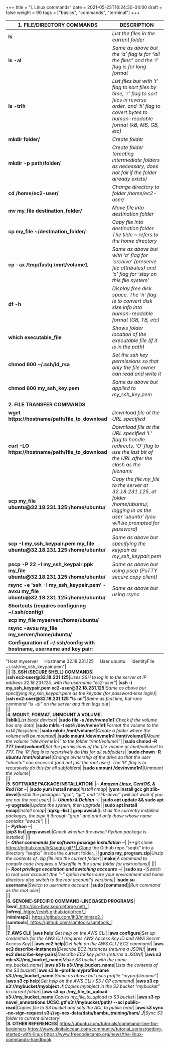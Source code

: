 +++
title = "i. Linux commands"
date = 2021-05-23T16:24:30-04:00
draft = false 
weight = 90
tags = ["basics", "commands", "terminal"]
+++

|1. FILE/DIRECTORY COMMANDS|DESCRIPTION|
|---|---|
|**ls**|_List the files in the current folder_|  
|**ls -al**|_Same as above but the ‘a’ flag is for “all the files” and the ‘l’ flag is for long format_|
|**ls -trlh**|_List files but with ‘t’ flag to sort files by time, ‘r’ flag to sort files in reverse order, and ‘h’ flag to covert bytes to human-readable format (kB, MB, GB, etc)_|   
|**mkdir folder/**|_Create folder_|   
|**mkdir -p path/folder/**|_Create folder (creating intermediate folders as necessary, does not fail if the folder already exists)_|
|**cd /home/ec2-user/**|_Change directory to folder /home/ec2-user/_|   
|**mv my_file destination_folder/**|_Move file into destination folder_|
|**cp my_file ~/destination_folder/**|_Copy file into destination folder. The tilde ~ refers to the home directory_|
|**cp -ax /tmp/fastq /mnt/volume1**|_Same as above but with ‘a’ flag for ‘archive’ (preserve file attributes) and ‘x’ flag for ‘stay on this file system’_| 
|**df -h**|_Display free disk space. The ‘h’ flag is to convert disk size info into human-readable format (GB, TB, etc)_|
|**which executable_file**|_Shows folder location of the executable file (if it is in the path)_|
|**chmod 600 ~/.ssh/id_rsa**|_Set the ssh key permissions so that only the file owner can read and write it_|
|**chmod 600 my_ssh_key.pem**|_Same as above but applied to my_ssh_key.pem_|   
|||   
|**2. FILE TRANSFER COMMANDS**|
|**wget https://hostname/path/file_to_download**|_Download file at the URL specified_|
|**curl -LO https://hostname/path/file_to_download**|_Download file at the URL specified ‘L’ flag to handle redirects, ‘O’ flag to use the last bit of the URL after the slash as the filename_| 	
|**scp my_file ubuntu\@32.18.231.125:/home/ubuntu/**|_Copy the file my_file to the server at 32.18.231.125, at folder /home/ubuntu/, logging in as the user ‘ubuntu’ (you will be prompted for password)_|
|**scp -I my_ssh_keypair.pem my_file ubuntu\@32.18.231.125:/home/ubuntu/**|_Same as above but specifying the keypair as my_ssh_keypair.pem_|
|**pscp -P 22 -I my_ssh_keypair.ppk my_file ubuntu\@32.18.231.125:/home/ubuntu/**|_Same as above but using pscp (PuTTY secure copy client)_|
|**rsync -e 'ssh -I my_ssh_keypair.pem’ -avxu my_file ubuntu\@32.18.231.125:/home/ubuntu/**|_Same as above but using rsync_|
|**Shortcuts (requires configuring ~/.ssh/config)**||
|**scp my_file myserver:/home/ubuntu/**||
|**rsync -avxu my_file my_server:/home/ubuntu/**||
|**Configuration of ~/.ssh/config with hostname, username and key pair:**  	
"Host myserver
    Hostname 32.18.231.125
    User ubuntu
    IdentityFile ~/.ssh/my_ssh_keypair.pem"|   
|||
|**3. SSH (SECURE SHELL) COMMANDS**|	
|**ssh ec2-user\@32.18.231.125**|_Uses SSH to log in to the server at IP address 32.18.231.125, with the username “ec2-user”_|
|**ssh -i my_ssh_keypair.pem ec2-user\@32.18.231.125**|_Same as above but specifying my_ssh_keypair.pem as the keypair (for password-less login)_|
|**ssh ec2-user\@32.18.231.125 “ls -al”**|_Same as first line, but runs command “ls -al” on the server and then logs out_|  
|||     	
|**4. MOUNT, FORMAT, UNMOUNT A VOLUME**|	
|**lsblk**|_List block devices_|
|**sudo file -s /dev/nvme1n1**|_Check if the volume has any data_|
|**sudo mkfs -t ext4 /dev/nvme1n1**|_Format the volume to the ext4 filesystem_|
|**sudo mkdir /mnt/volume1**|_Create a folder where the volume will be mounted_|
|**sudo mount /dev/nvme1n1 /mnt/volume1**|_Mount the volume “/dev/nvme1n1” to the folder “/mnt/volume1”_|
|**sudo chmod -R 777 /mnt/volume1**|_Set the permissions of the file volume at /mnt/volume1 to 777. The ‘R’ flag is to recursively do this for all subfolders_|
|**sudo chown -R ubuntu /mnt/volume1**|_Change ownership of the drive so that the user “ubuntu” can access it (and not just the root user). The ‘R’ flag is to recursively do this for all subfolders_|
|**sudo umount /dev/nvme1n1**|_Unmount the volume_|    
|||    	
|**5. SOFTWARE PACKAGE INSTALLATION**|
|~ ***Amazon Linux, CentOS, & Red Hat*** ~|
|**sudo yum install nmap**|_Install nmap_|
|**yum install gcc git zlib-devel**|_Install the packages “gcc”, “git”, and “zlib-devel” (will not work if you are not the root user)_|
|~ ***Ubuntu & Debian*** ~|
|**sudo apt update && sudo apt -y upgrade**|_Update the system, then upgrade_|
|**sudo apt install nmap**|_Install nmap_|
|**dpkg –list \| grep awscli**|_List all the currently installed packages, the pipe it through "grep" and print only those whose name contains "awscli"_|
||| 	
|~ ***Python*** ~|	
|**pip3 list\| grep awscli**|_Check whether the awscli Python package is installed_|
||| 	
|~ ***Other commands for software package installation*** ~|
|**git clone https://github.com/lh3/seqtk.git**|_Clone the Github repo “seqtk” into a directory “seqtk/” inside the current folder_|
|**gunzip my_program.zip**|_Unzip the contents of .zip file into the current folder_|
|**make**|_A command to compile code (requires a Makefile in the same folder for instructions)_|
||| 	
|~ ***Root privilege escalation and switching accounts*** ~|
|**sudo su -**|_Switch to root user account (the "-" option makes sure your environment and home directory also switch to the root account's versions)_|
|**sudo su username**|_Switch to username account_|
|**sudo [command]**|_Run command as the root user_|    
|||     	
|**6. GENOME-SPECIFIC COMMAND-LINE BASED PROGRAMS**|	
|**bwa**|_http://bio-bwa.sourceforge.net/_|
|**lofreq**|_https://csb5.github.io/lofreq/_|
|**minimap2**|_https://github.com/lh3/minimap2_|
|**samtools**|_https://github.com/samtools/samtools_|    
|||    	
|**7. AWS CLI**|
|**aws help**|_Get help on the AWS CLI_|
|**aws configure**|_Set up credentials for the AWS CLI (requires AWS Access Key ID and AWS Secret Access Key)_|
|**aws ec2 help**|_Get help on the AWS CLI / EC2 command_|
|**aws ec2 describe-instances**|_Describe EC2 instances (returns a JSON)_|
|**aws ec2 describe-key-pairs**|_Describe EC2 key pairs (returns a JSON)_|
|**aws s3 mb s3://my_bucket_name**|_Make S3 bucket with the name my_bucket_name_|
|**aws s3 ls s3://my_bucket_name**|_Lists the contents of the S3 bucket_|
|**aws s3 ls –profile myprofilename s3://my_bucket_name**|_Same as above but uses profile “myprofilename”_|
|**aws s3 cp help**|_Get help on the AWS CLI / S3 / CP command_|
|**aws s3 cp s3://mybucket/myobject ./**|_Copies myobject in the S3 bucket “mybucket” to current folder_|
|**aws s3 cp ./my_file_to_upload s3://my_bucket_name**|_Copies my_file_to_upload to S3 bucket_|
|**aws s3 cp novel_annotations.UCSC.gtf s3://mybucket/path/ --acl public-read**|_Copies file to S3 bucket and sets the ACL to public read_|
|**aws s3 sync –no-sign-request s3://sg-nex-data/data/bambu_training/bam/ ./**|_Sync S3 folder to current directory_|   
|**8. OTHER REFERENCES**|
https://ubuntu.com/tutorials/command-line-for-beginners
https://www.digitalocean.com/community/tutorial_series/getting-started-with-linux
https://www.freecodecamp.org/news/the-linux-commands-handbook
